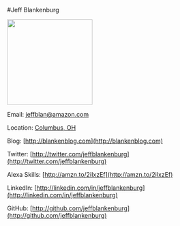 #Jeff Blankenburg

<img src="https://github.com/jeffblankenburg/alexa/blob/master/start_here/alexa_evangelists/images/jeffblankenburg.jpg" width="200">

Email: [jeffblan@amazon.com](mailto:jeffblan@amazon.com)

Location: [Columbus, OH](https://en.wikipedia.org/wiki/Columbus,_Ohio)

Blog: [http://blankenblog.com](http://blankenblog.com)

Twitter: [http://twitter.com/jeffblankenburg](http://twitter.com/jeffblankenburg)

Alexa Skills: [http://amzn.to/2iIxzEf](http://amzn.to/2iIxzEf)

LinkedIn: [http://linkedin.com/in/jeffblankenburg](http://linkedin.com/in/jeffblankenburg)

GitHub: [http://github.com/jeffblankenburg](http://github.com/jeffblankenburg)
